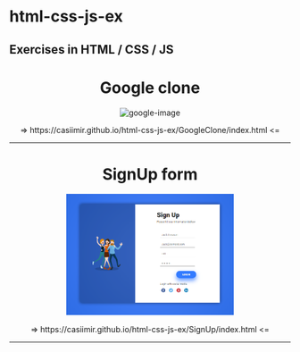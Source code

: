 # html-css-js-ex
## Exercises in HTML / CSS / JS

<h1 align="center">Google clone</h1>
<p align="center">
  <img src="https://www.google.com/images/branding/googlelogo/1x/googlelogo_color_272x92dp.png" alt="google-image" width="300">
</p>
<p align="center">
  => https://casiimir.github.io/html-css-js-ex/GoogleClone/index.html <=
</p>
<hr>

<h1 align="center">SignUp form</h1>
<p align="center">
  <img src="https://raw.githubusercontent.com/casiimir/html-css-js-ex/main/SignUp/img/design.png" alt="google-image" width="300">
</p>
<p align="center">
  => https://casiimir.github.io/html-css-js-ex/SignUp/index.html <=
</p>
<hr>


